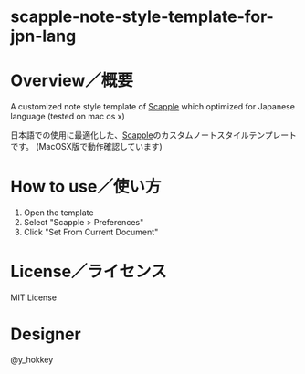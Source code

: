 scapple-note-style-template-for-jpn-lang
============

# Overview／概要

A customized note style template of [Scapple](https://www.literatureandlatte.com/scapple.php) which optimized for Japanese language
(tested on mac os x)

日本語での使用に最適化した、[Scapple](https://www.literatureandlatte.com/scapple.php)のカスタムノートスタイルテンプレートです。
(MacOSX版で動作確認しています)

# How to use／使い方

1. Open the template
2. Select "Scapple > Preferences"
3. Click "Set From Current Document"

# License／ライセンス

MIT License

# Designer

@y_hokkey